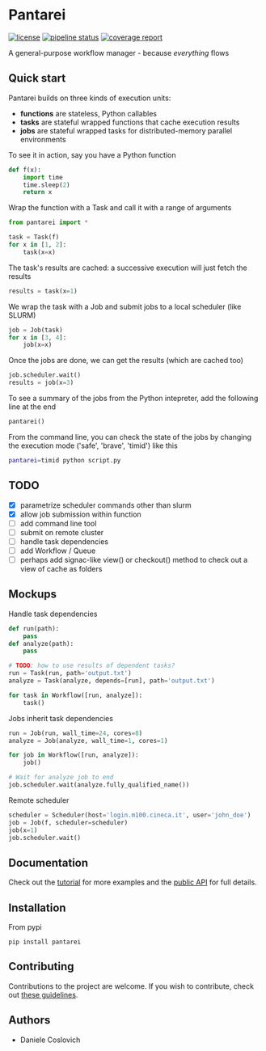 # Pantarei

[![license](https://img.shields.io/pypi/l/atooms.svg)](https://en.wikipedia.org/wiki/GNU_General_Public_License)
[![pipeline status](https://framagit.org/coslo/pantarei/badges/master/pipeline.svg)](https://framagit.org/coslo/pantarei/-/commits/master)
[![coverage report](https://framagit.org/coslo/pantarei/badges/master/coverage.svg)](https://framagit.org/coslo/pantarei/-/commits/master)

A general-purpose workflow manager - because *everything* flows

## Quick start

Pantarei builds on three kinds of execution units:
- **functions** are stateless, Python callables
- **tasks** are stateful wrapped functions that cache execution results
- **jobs** are stateful wrapped tasks for distributed-memory parallel environments

To see it in action, say you have a Python function
```python
def f(x):
    import time
    time.sleep(2)
    return x
```

Wrap the function with a Task and call it with a range of arguments
```python
from pantarei import *

task = Task(f)
for x in [1, 2]:
    task(x=x)
```

The task's results are cached: a successive execution will just fetch the results
```python
results = task(x=1)
```

We wrap the task with a Job and submit jobs to a local scheduler (like SLURM)
```python
job = Job(task)
for x in [3, 4]:
    job(x=x)
```

Once the jobs are done, we can get the results (which are cached too)
```python
job.scheduler.wait()
results = job(x=3)
```

To see a summary of the jobs from the Python intepreter, add the following line at the end
```python
pantarei()
```

From the command line, you can check the state of the jobs by changing the execution mode ('safe', 'brave', 'timid') like this
```bash
pantarei=timid python script.py
```

## TODO

- [X] parametrize scheduler commands other than slurm
- [X] allow job submission within function
- [ ] add command line tool
- [ ] submit on remote cluster
- [ ] handle task dependencies
- [ ] add Workflow / Queue
- [ ] perhaps add signac-like view() or checkout() method to check out a view of cache as folders

## Mockups

Handle task dependencies
```python
def run(path):
    pass
def analyze(path):
    pass

# TODO: how to use results of dependent tasks?
run = Task(run, path='output.txt')
analyze = Task(analyze, depends=[run], path='output.txt')

for task in Workflow([run, analyze]):
    task()
```

Jobs inherit task dependencies
```python
run = Job(run, wall_time=24, cores=8)
analyze = Job(analyze, wall_time=1, cores=1)

for job in Workflow([run, analyze]):
    job()

# Wait for analyze job to end
job.scheduler.wait(analyze.fully_qualified_name())
```

Remote scheduler
```python
scheduler = Scheduler(host='login.m100.cineca.it', user='john_doe')
job = Job(f, scheduler=scheduler)
job(x=1)
job.scheduler.wait()
```

## Documentation

Check out the [tutorial]() for more examples and the [public API]() for full details.

## Installation

From pypi
```
pip install pantarei
```

## Contributing

Contributions to the project are welcome. If you wish to contribute, check out [these guidelines]().

## Authors

- Daniele Coslovich
